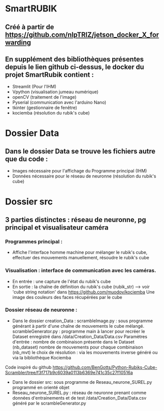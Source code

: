 # SmartRUBIK
## Créé à partir de https://github.com/nlpTRIZ/jetson_docker_X_forwarding

## En supplément des bibliothèques présentes depuis le lien github ci-dessus, le docker du projet SmartRubik contient :
- Streamlit (Pour l'IHM)
- Vpython (visualisation jumeau numérique)
- openCV (traitement de l'image)
- Pyserial (communication avec l'arduino Nano)
- tkinter (gestionnaire de fenêtre)
- kociemba (résolution du rubik's cube)

# Dossier Data
## Dans le dossier Data se trouve les fichiers autre que du code :
- Images nécessaire pour l'affichage du Programme principal (IHM)
- Données nécessaire pour le réseau de neuronne (résolution du rubik's cube)


# Dossier src
## 3 parties distinctes : réseau de neuronne, pg principal et visualisateur caméra
### Programmes principal : 
- Affiche l'interface homme machine pour mélanger le rubik's cube, effectuer des mouvements manuellement, résoudre le rubik's cube

### Visualisation : interface de communication avec les caméras.
- En entrée  : une capture de l'état du rubik's cube
- En sortie : 
    la chaîne de définition du rubik's cube (rubik_str) --> voir 'cube string notation' dans https://github.com/muodov/kociemba
    Une image des couleurs des faces récupérées par le cube


### Dossier réseau de neuronne :         
- Dans le dossier creation_Data : 
    scrambleImage.py : sous programme générant à partir d'une chaîne de mouvements le cube mélangé.
    scrambleGenerator.py : programme main à lancer pour recréer le Dataset enregistré dans /data/Creation_Data/Data.csv
        Paramètres d'entrée : 
            nombre de combinaison présente dans le Dataset (nb_dataset)
            nombre de mouvements pour chaque combinaison (nb_mvt)
            le choix de résolution : via les mouvements inverse généré ou via la bibliothèque Kociemba

Code inspiré du github https://github.com/BenGotts/Python-Rubiks-Cube-Scrambler/tree/f3f717b9c6039a0113b6369e741c35c27f10516a
- Dans le dossier src:
    sous programme de Reseau_neurone_SUREL.py programmé en orienté objet
- Reseau_neurone_SUREL.py : réseau de neuronne prenant comme données d'entrainements et de test /data/Creation_Data/Data.csv généré par le scrambleGenerator.py
